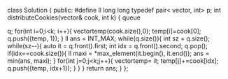class Solution {
public:
#define ll long long
typedef pair< vector<ll>, int> p;
int distributeCookies(vector<int>& cook, int k) {
queue<p>q;
for(int i=0;i<k; i++){
vector<ll>temp(cook.size(),0);
temp[i]=cook[0];
q.push({temp, 1});
}
ll ans = INT_MAX;
while(q.size()){
int sz = q.size();
while(sz--){
auto it = q.front().first;
int idx = q.front().second;
q.pop();
if(idx==cook.size()){
ll maxi = *max_element(it.begin(), it.end());
ans = min(ans, maxi);
}
for(int j=0;j<k;j++){
vector<ll>temp= it;
temp[j]+=cook[idx];
q.push({temp, idx+1});
}
}
}
return ans;
}
};